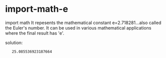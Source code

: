 # import-math-e
import math
It repesents the mathematical constant e=2.718281...also called the Euler's number. It can be used in various mathematical applications where the final result has 'e'.

solution:

       25.085536923187664
